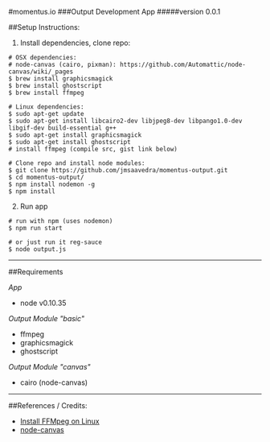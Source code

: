 #momentus.io
###Output Development App
#####version 0.0.1

##Setup Instructions:
1. Install dependencies, clone repo:
  ```
  # OSX dependencies:
  # node-canvas (cairo, pixman): https://github.com/Automattic/node-canvas/wiki/_pages
  $ brew install graphicsmagick
  $ brew install ghostscript
  $ brew install ffmpeg

  # Linux dependencies:
  $ sudo apt-get update
  $ sudo apt-get install libcairo2-dev libjpeg8-dev libpango1.0-dev libgif-dev build-essential g++
  $ sudo apt-get install graphicsmagick
  $ sudo apt-get install ghostscript
  # install ffmpeg (compile src, gist link below)

  # Clone repo and install node modules:
  $ git clone https://github.com/jmsaavedra/momentus-output.git
  $ cd momentus-output/
  $ npm install nodemon -g
  $ npm install
  ```

2. Run app

  ```
  # run with npm (uses nodemon)
  $ npm run start

  # or just run it reg-sauce
  $ node output.js
  ```
___
##Requirements

_App_
* node v0.10.35

_Output Module "basic"_
* ffmpeg
* graphicsmagick
* ghostscript

_Output Module "canvas"_
* cairo (node-canvas)

___
##References / Credits:


* [Install FFMpeg on Linux](https://gist.github.com/jmsaavedra/62bbcd20d40bcddf27ac)
* [node-canvas](https://github.com/Automattic/node-canvas)
